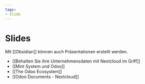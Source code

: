```yaml
---
tags:
- Slide
---
```

# Slides
Mit [[Obsidian]] können auch Präsentationen erstellt werden.

* [[Behalten Sie ihre Unternehmensdaten mit Nextcloud im Griff]]
* [[Mint System und Odoo]]
* [[The Odoo Ecosystem]]
* [[Odoo Documents - Nextcloud]]